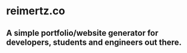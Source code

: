 # reimertz.co

## A simple portfolio/website generator for developers, students and engineers out there.
